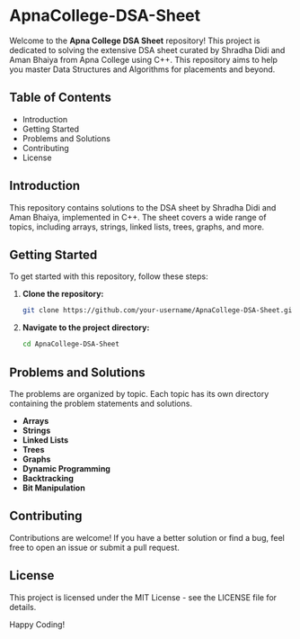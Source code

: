 # ApnaCollege-DSA-Sheet

Welcome to the **Apna College DSA Sheet** repository! This project is dedicated to solving the extensive DSA sheet curated by Shradha Didi and Aman Bhaiya from Apna College using C++. This repository aims to help you master Data Structures and Algorithms for placements and beyond.

## Table of Contents
- Introduction
- Getting Started
- Problems and Solutions
- Contributing
- License

## Introduction
This repository contains solutions to the DSA sheet by Shradha Didi and Aman Bhaiya, implemented in C++. The sheet covers a wide range of topics, including arrays, strings, linked lists, trees, graphs, and more.

## Getting Started
To get started with this repository, follow these steps:

1. **Clone the repository:**
    ```bash
    git clone https://github.com/your-username/ApnaCollege-DSA-Sheet.git
    ```
2. **Navigate to the project directory:**
    ```bash
    cd ApnaCollege-DSA-Sheet
    ```

## Problems and Solutions
The problems are organized by topic. Each topic has its own directory containing the problem statements and solutions.

- **Arrays**
- **Strings**
- **Linked Lists**
- **Trees**
- **Graphs**
- **Dynamic Programming**
- **Backtracking**
- **Bit Manipulation**

## Contributing
Contributions are welcome! If you have a better solution or find a bug, feel free to open an issue or submit a pull request.

## License
This project is licensed under the MIT License - see the LICENSE file for details.

Happy Coding!
